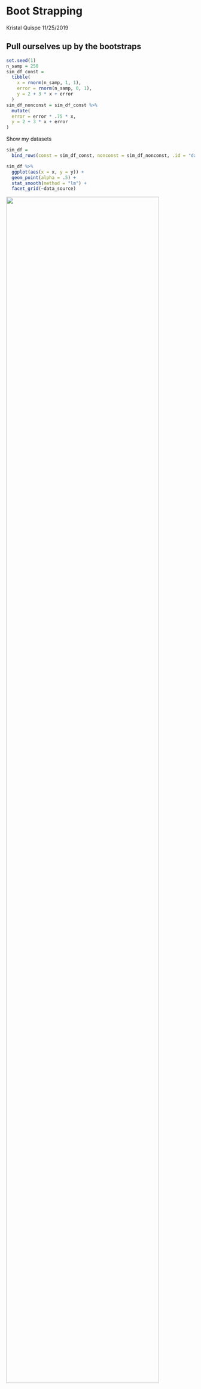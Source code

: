 Boot Strapping
================
Kristal Quispe
11/25/2019

## Pull ourselves up by the bootstraps

``` r
set.seed(1)
n_samp = 250
sim_df_const = 
  tibble(
    x = rnorm(n_samp, 1, 1),
    error = rnorm(n_samp, 0, 1),
    y = 2 + 3 * x + error
  )
sim_df_nonconst = sim_df_const %>% 
  mutate(
  error = error * .75 * x,
  y = 2 + 3 * x + error
)
```

Show my datasets

``` r
sim_df = 
  bind_rows(const = sim_df_const, nonconst = sim_df_nonconst, .id = "data_source") 

sim_df %>% 
  ggplot(aes(x = x, y = y)) + 
  geom_point(alpha = .5) +
  stat_smooth(method = "lm") +
  facet_grid(~data_source) 
```

<img src="boot-strapping_files/figure-gfm/unnamed-chunk-2-1.png" width="90%" />

Fit two models …

``` r
sim_df_const %>% 
  lm(y ~ x, data = .) %>% 
  broom::tidy()
```

    ## # A tibble: 2 x 5
    ##   term        estimate std.error statistic   p.value
    ##   <chr>          <dbl>     <dbl>     <dbl>     <dbl>
    ## 1 (Intercept)     1.98    0.0981      20.2 3.65e- 54
    ## 2 x               3.04    0.0699      43.5 3.84e-118

``` r
sim_df_nonconst %>% 
  lm(y ~ x, data = .) %>% 
  broom::tidy()
```

    ## # A tibble: 2 x 5
    ##   term        estimate std.error statistic   p.value
    ##   <chr>          <dbl>     <dbl>     <dbl>     <dbl>
    ## 1 (Intercept)     1.93    0.105       18.5 1.88e- 48
    ## 2 x               3.11    0.0747      41.7 5.76e-114

## how can i bootstrap

write a function to draw a bootstrap sample based on a dataframe.

``` r
boot_sample = function(df) {
  sample_frac(df, size = 1, replace = TRUE)
}
#replace alows ppl to counted in the sample twice or more, size is expressed in proportion, here 1 is max, keep size as 1 for bootstrapping
```

``` r
boot_sample(df = sim_df_nonconst) %>% 
  ggplot(aes(x = x, y = y)) + 
  geom_point(alpha = .5)
```

<img src="boot-strapping_files/figure-gfm/unnamed-chunk-5-1.png" width="90%" />

Organize a dataframe …

``` r
boot_straps = 
  tibble(
    strap_num = 1:1000,
    strap_sample = rerun(1000, boot_sample(df = sim_df_nonconst))
  )
```

Do some kind of analysis….

``` r
#take of your boot straps model , fit a lim model, then look at slope
bootstrap_results = 
  boot_straps %>% 
  mutate(
    models = map(strap_sample, ~lm(y ~ x, data = .x)),
    results = map(models, broom::tidy)
  ) %>% 
  select(-strap_sample, -models) %>% 
  unnest(results)
```

summarize these results

``` r
bootstrap_results %>% 
  group_by(term) %>% 
  summarize(se = sd(estimate))
```

    ## # A tibble: 2 x 2
    ##   term            se
    ##   <chr>        <dbl>
    ## 1 (Intercept) 0.0747
    ## 2 x           0.101

``` r
#how much variability in ur estimates
```

## Try the modelr package

``` r
boot_straps = 
  sim_df_nonconst %>% 
  modelr::bootstrap(1000)
```

COPY AND PASTE\!\!\!

``` r
sim_df_nonconst %>% 
  modelr::bootstrap(n = 1000) %>% 
  mutate(
    models = map(strap, ~lm(y ~ x, data = .x) ),
    results = map(models, broom::tidy)) %>% 
  select(-strap, -models) %>% 
  unnest(results) %>% 
  group_by(term) %>% 
  summarize(boot_se = sd(estimate))
```

    ## # A tibble: 2 x 2
    ##   term        boot_se
    ##   <chr>         <dbl>
    ## 1 (Intercept)  0.0790
    ## 2 x            0.104

## What if your assumptions aren’t wrong?

``` r
sim_df_const %>% 
  lm(y ~ x, data = .) %>% 
  broom::tidy()
```

    ## # A tibble: 2 x 5
    ##   term        estimate std.error statistic   p.value
    ##   <chr>          <dbl>     <dbl>     <dbl>     <dbl>
    ## 1 (Intercept)     1.98    0.0981      20.2 3.65e- 54
    ## 2 x               3.04    0.0699      43.5 3.84e-118

``` r
sim_df_const %>% 
  modelr::bootstrap(n = 1000) %>% 
  mutate(
    models = map(strap, ~lm(y ~ x, data = .x) ),
    results = map(models, broom::tidy)) %>% 
  select(-strap, -models) %>% 
  unnest(results) %>% 
  group_by(term) %>% 
  summarize(boot_se = sd(estimate))
```

    ## # A tibble: 2 x 2
    ##   term        boot_se
    ##   <chr>         <dbl>
    ## 1 (Intercept)  0.101 
    ## 2 x            0.0737

# if your assumptions are correct you should get a estimate of b0 and b1

## Revisit Airbnb

``` r
data("nyc_airbnb")
nyc_airbnb = 
  nyc_airbnb %>% 
  mutate(stars = review_scores_location / 2) %>% 
  rename(
    boro = neighbourhood_group,
    neighborhood = neighbourhood) %>% 
  filter(boro != "Staten Island") %>% 
  select(price, stars, boro, neighborhood, room_type)
```

``` r
nyc_airbnb %>% 
  ggplot(aes(x = stars, y = price)) +
  geom_point()
```

<img src="boot-strapping_files/figure-gfm/unnamed-chunk-13-1.png" width="90%" />

Re-use the stuff I just did …

``` r
airbnb_results = 
  nyc_airbnb %>%
  filter(boro == "Manhattan") %>% 
  modelr::bootstrap(n = 1000) %>% 
  mutate(
    models = map(strap, ~lm(price ~ stars, data = .x) ),
    results = map(models, broom::tidy)) %>% 
  select(results) %>% 
  unnest(results)
```

Make a plot of the `stars` distribution.

``` r
airbnb_results %>% 
  filter(term == "stars") %>% 
  ggplot(aes(x = estimate)) + 
  geom_density()
```

<img src="boot-strapping_files/figure-gfm/unnamed-chunk-15-1.png" width="90%" />
